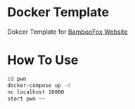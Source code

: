 # Docker Template

Dokcer Template for [BambooFox Website](https://bamboofox.cs.nctu.edu.tw)


# How To Use

```bash
cd pwn
docker-compose up -d
nc localhost 10000
start pwn ~~
```
